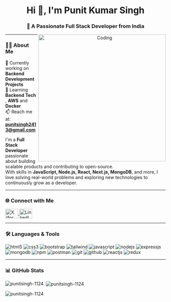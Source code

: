 <h1 align="center">Hi 👋, I'm Punit Kumar Singh</h1>
<h3 align="center">🚀 A Passionate Full Stack Developer from India</h3>

<p align="center">
<img align="right" alt="Coding" width="400"  src="https://media.licdn.com/dms/image/v2/D4D12AQHGG4J6b6OmyQ/article-cover_image-shrink_720_1280/article-cover_image-shrink_720_1280/0/1709674937953?e=2147483647&v=beta&t=tgAv-o8rHSfUFWzGQT2nCOfZkc2Hdluh-9xTR3Opu-w">
</p>

---

### 👨‍💻 About Me

🔭 Currently working on **Backend Development Projects**  
🌱 Learning **Backend Tech** , **AWS** and **Docker**  
📫 Reach me at: **punitsingh2413@gmail.com**

I'm a **Full Stack Developer** passionate about building scalable products and contributing to open-source.  
With skills in **JavaScript, Node.js, React, Next.js, MongoDB**, and more, I love solving real-world problems and exploring new technologies to continuously grow as a developer.

---

### 🌐 Connect with Me

<p align="left">
  <a href="https://x.com/punitsingh2413" target="_blank">
    <img align="center" src="https://cdn.jsdelivr.net/gh/devicons/devicon/icons/twitter/twitter-original.svg" alt="X (formerly Twitter)" height="30" width="40" />
  </a>
  
  <a href="https://linkedin.com/in/" target="_blank">
    <img align="center" src="https://cdn.jsdelivr.net/gh/devicons/devicon/icons/linkedin/linkedin-original.svg" alt="LinkedIn" height="30" width="40" />
  </a>
</p>


---

### 🛠️ Languages & Tools

<p align="left">
  <img src="https://img.shields.io/badge/HTML5-E34F26?style=for-the-badge&logo=html5&logoColor=white" alt="html5" />
    <img src="https://img.shields.io/badge/CSS3-1572B6?style=for-the-badge&logo=css3&logoColor=white" alt="css3" />
    <img src="https://img.shields.io/badge/Bootstrap-563D7C?style=for-the-badge&logo=bootstrap&logoColor=white"
        alt="bootstrap" />
    <img src="https://img.shields.io/badge/Tailwind_CSS-38B2AC?style=for-the-badge&logo=tailwind-css&logoColor=white"
        alt="tailwind" />
    <img src="https://img.shields.io/badge/JavaScript-323330?style=for-the-badge&logo=javascript&logoColor=F7DF1E"
        alt="javascript" />
    <img src="https://img.shields.io/badge/Node.js-339933?style=for-the-badge&logo=nodedotjs&logoColor=white"
        alt="nodejs" />
    <img src="https://img.shields.io/badge/Express.js-000000?style=for-the-badge&logo=express&logoColor=white"
        alt="expressjs" />
    <img src="https://img.shields.io/badge/MongoDB-4EA94B?style=for-the-badge&logo=mongodb&logoColor=white"
        alt="mongodb" />
    <img src="https://img.shields.io/badge/npm-CB3837?style=for-the-badge&logo=npm&logoColor=white" alt="npm" />
    <img src="https://img.shields.io/badge/Postman-FF6C37?style=for-the-badge&logo=Postman&logoColor=white"
        alt="postman" />
    <img src="https://img.shields.io/badge/Git-f44d27?style=for-the-badge&logo=git&logoColor=white" alt="git" />
    <img src="https://img.shields.io/badge/GitHub-100000?style=for-the-badge&logo=github&logoColor=white"
        alt="github" />
    <img src="https://img.shields.io/badge/React-20232A?style=for-the-badge&logo=react&logoColor=61DAFB"
        alt="reactjs" />
    <img src="https://img.shields.io/badge/Redux-593D88?style=for-the-badge&logo=redux&logoColor=white" alt="redux" />
</p>

---

### 📊 GitHub Stats

<p><img align="left" src="https://github-readme-stats.vercel.app/api/top-langs?username=punitsingh-1124&show_icons=true&locale=en&layout=compact" alt="punitsingh-1124" /></p>

<p>&nbsp;<img align="center" src="https://github-readme-stats.vercel.app/api?username=punitsingh-1124&show_icons=true&locale=en" alt="punitsingh-1124" /></p>

<p><img align="center" src="https://github-readme-streak-stats.herokuapp.com/?user=punitsingh-1124&" alt="punitsingh-1124" /></p>


